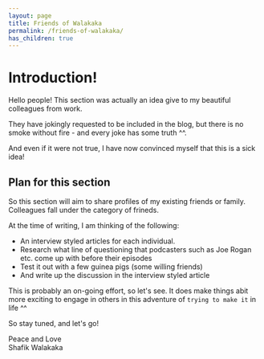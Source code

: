 ```yaml
---
layout: page
title: Friends of Walakaka
permalink: /friends-of-walakaka/
has_children: true 
---
```



# Introduction!
Hello people! This section was actually an idea give to my beautiful colleagues from work. 

They have jokingly requested to be included in the blog, but there is no smoke without fire - and every joke has some truth ^^.

And even if it were not true, I have now convinced myself that this is a sick idea!

## Plan for this section
So this section will aim to share profiles of my existing friends or family. Colleagues fall under the category of frineds.

At the time of writing, I am thinking of the following:
- An interview styled articles for each individual.
- Research what line of questioning that podcasters such as Joe Rogan etc. come up with before their episodes
- Test it out with a few guinea pigs (some willing friends)
- And write up the discussion in the interview styled article

This is probably an on-going effort, so let's see. It does make things abit more exciting to engage in others in this adventure of `trying to make it` in life ^^

So stay tuned, and let's go!

Peace and Love<br>
Shafik Walakaka